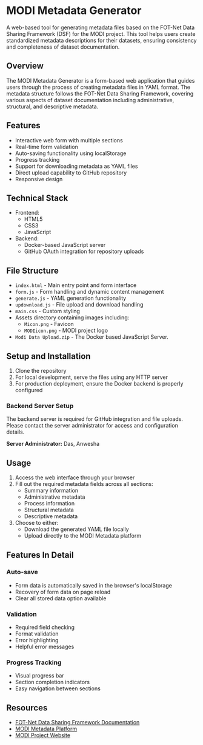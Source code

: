 # MODI Metadata Generator

A web-based tool for generating metadata files based on the FOT-Net Data Sharing Framework (DSF) for the MODI project. This tool helps users create standardized metadata descriptions for their datasets, ensuring consistency and completeness of dataset documentation.

## Overview

The MODI Metadata Generator is a form-based web application that guides users through the process of creating metadata files in YAML format. The metadata structure follows the FOT-Net Data Sharing Framework, covering various aspects of dataset documentation including administrative, structural, and descriptive metadata.

## Features

- Interactive web form with multiple sections
- Real-time form validation
- Auto-saving functionality using localStorage
- Progress tracking
- Support for downloading metadata as YAML files
- Direct upload capability to GitHub repository
- Responsive design

## Technical Stack

- Frontend:
  - HTML5
  - CSS3
  - JavaScript
- Backend:
  - Docker-based JavaScript server
  - GitHub OAuth integration for repository uploads

## File Structure

- `index.html` - Main entry point and form interface
- `form.js` - Form handling and dynamic content management
- `generate.js` - YAML generation functionality
- `updownload.js` - File upload and download handling
- `main.css` - Custom styling
- Assets directory containing images including:
  - `Micon.png` - Favicon
  - `MODIicon.png` - MODI project logo
- `Modi Data Upload.zip` - The Docker based JavaScript Server.

## Setup and Installation

1. Clone the repository
2. For local development, serve the files using any HTTP server
3. For production deployment, ensure the Docker backend is properly configured

### Backend Server Setup

The backend server is required for GitHub integration and file uploads. Please contact the server administrator for access and configuration details.

**Server Administrator:**
Das, Anwesha

## Usage

1. Access the web interface through your browser
2. Fill out the required metadata fields across all sections:
   - Summary information
   - Administrative metadata
   - Process information
   - Structural metadata
   - Descriptive metadata
3. Choose to either:
   - Download the generated YAML file locally
   - Upload directly to the MODI Metadata platform

## Features In Detail

### Auto-save
- Form data is automatically saved in the browser's localStorage
- Recovery of form data on page reload
- Clear all stored data option available

### Validation
- Required field checking
- Format validation
- Error highlighting
- Helpful error messages

### Progress Tracking
- Visual progress bar
- Section completion indicators
- Easy navigation between sections

## Resources

- [FOT-Net Data Sharing Framework Documentation](https://www.connectedautomateddriving.eu/wp-content/uploads/2021/09/Data-Sharing-Framework-v1.1-final.pdf)
- [MODI Metadata Platform](https://modi-data.github.io/)
- [MODI Project Website](https://modiproject.eu/)